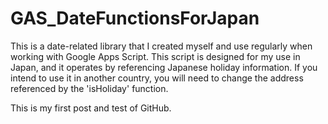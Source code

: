 # GAS_DateFunctionsForJapan
This is a date-related library that I created myself and use regularly when working with Google Apps Script.
This script is designed for my use in Japan, and it operates by referencing Japanese holiday information.
If you intend to use it in another country, you will need to change the address referenced by the 'isHoliday' function.

This is my first post and test of GitHub.
